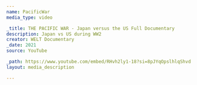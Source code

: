 ```yaml
---
name: PacificWar
media_type: video

_title: THE PACIFIC WAR - Japan versus the US Full Documentary
description: Japan vs US during WW2
creator: WELT Documentary
_date: 2021
source: YouTube

_path: https://www.youtube.com/embed/RHvh2ly1-18?si=8pJYqOpslhlqShvd
layout: media_description

---
```

